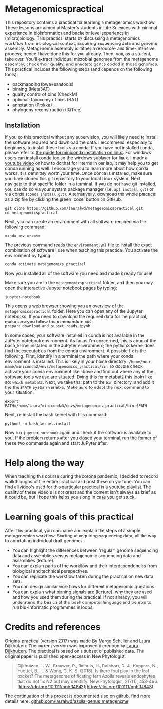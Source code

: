 # Metagenomicspractical
This repository contains a practical for learning a metagenomics workflow.
These lessons are aimed at Master's students in Life Sciences with minimal experience in bioinformatics and bachelor level experience in (micro)biology.
This practical starts by discussing a metagenomics workflow from a biological context, acquiring sequencing data and genome assembly.
Metagenome assembly is rather a resource- and time-intensive process; hence I have done this for you already.
Then, you, as a student, take over.
You'll extract individual microbial genomes from the metagenome assembly, check their quality, and annotate genes coded in these genomes.
This practical includes the following steps (and depends on the following tools):
* backmapping (bwa+samtools)
* binning (MetaBAT)
* quality control of bins (CheckM)
* optional: taxonomy of bins (BAT)
* annotation (Prokka)
* phylogeny reconstruction (IQTree)

## Installation
If you do this practical without any supervision, you will likely need to install the software required and download the data.
I recommend, especially to beginners, to install these tools via conda.
If you have not installed conda, please refer to [the guide for miniconda installation on linux](https://docs.conda.io/projects/conda/en/latest/user-guide/install/linux.html).
For windows users can install conda too on the windows sublayer for linux.
I made a [youtube video](https://youtu.be/ZWQMADZjMGc) on how to do that for interns in our lab, it may help you to get conda running as well.
I encourage you to learn more about how conda works; it is definitely worth your time. 
Once conda is installed, make sure you have cloned this git repository to your local Linux system.
Next, navigate to that specific folder in a terminal.
If you do not have git installed, you can do so via your system package manager (i.e. `apt install git`) or via conda (`conda install git`). 
Alternativelly, download the whole practical as a zip file by clicking the green 'code' button on GitHub.

```
git clone https://github.com/lauralwd/metagenomicspractical.git
cd metagenomicspractical
```

Next, you can create an environment with all software required via the following command:

`conda env create`

The previous command reads the `environment.yml` file to install the exact combination of software I use when teaching this practical.
You activate the environment by typing:

`conda activate metagenomics_practical`

Now you installed all of the software you need and made it ready for use!

Make sure you are in the `metagenomicspractical` folder, and then you may open the interactive Jupyter notebook pages by typing:

`jupyter-notebook`

This opens a web browser showing you an overview of the `metagenomicspractical` folder.
Here you can open any of the Jupyter notebooks. 
If you need to download the required data for the practical, make sure you follow the commands in `m00-prepare_download_and_subset_reads.ipynb`

In some cases, your software installed in conda is not available in the JuPyter notebook environment.
As far as I'm concerned, this is abug of the bash_kernel installed in the JuPyter environment; the python3 kernel does find the executables from the conda environment.
A possible fix is the following.
First, identify in a terminal the path where your conda environment is installed.
This is likely in your home directory: `/home/your-name/miniconda2/envs/metagenomics_practical/bin`
To double check, activate your conda environment like above and find out where any of the software tools we use are situated.
Doing this for metabat2 this looks like so: `which metabat2`.
Next, we take that path to the `bin`  directory, and add it the the `$PATH` system variable. 
Make sure to adapt the next command to your situation: 

```
export PATH=/home/laura/miniconda3/envs/metagenomics_practical/bin:$PATH
```

Next, re-install the bash kernel with this command:
```
python3 -m bash_kernel.install
```

Now run `jupyter notebook` again and check if the software is available to you.
If the problem returns after you closed your terminal, run the former of these two commands again and start JuPyter after.

# Help along the way
When teaching this course during the corona pandemic, I decided to record walkthroughs of the entire practical and post these on youtube.
You can find all video's used for this particular practical in a [youtube playlist](https://www.youtube.com/playlist?list=PLWmKspMOX1oHOzXmJ1wI2eZinzfGqmu90).
The quality of these video's is not great and the content isn't always as brief as it could be, but I hope this helps you along in case you get stuck.

# Learning goals of this practical
After this practical, you can name and explain the steps of a simple metagenomics workflow. 
Starting at acquiring sequencing data, all the way to annotating individual draft genomes.
* You can highlight the differences between 'regular' genome sequencing data and assemblies versus metagenomic sequencing data and assemblies (lecture).
* You can explain parts of the workflow and their interdependencies from biological and technical perspectives.
* You can replicate the workflow taken during the practical on new data sets.
* You can design similar workflows for different metagenomic questions.
* You can explain what binning signals are (lecture), why they are used and how you used them during the practical.
If not already, you will understand the basics of the bash computer language and be able to run bio-informatic programmes in loops.

# Credits and references
Original practical (version 2017) was made By Margo Schuller and Laura Dijkhuizen. 
The current version was improved thereupon by [Laura Dijkhuizen](https://www.lauradijkhuizen.com). 
The practical is based on a subset of published data. 
The original paper is published open-access in New Phytologist: 
>Dijkhuizen, L. W., Brouwer, P., Bolhuis, H., Reichart, G. J., Koppers, N., Huettel, B., ... & Wong, G. K. S. (2018). Is there foul play in the leaf pocket? The metagenome of floating fern Azolla reveals endophytes that do not fix N2 but may denitrify. New Phytologist, 217(1), 453-466. [https://doi.org/10.1111/nph.14843](https://doi.org/10.1111/nph.14843)

The continuation of this project is documented also on github, find more details here: [github.com/lauralwd/azolla_genus_metagenome](https://github.com/lauralwd/azolla_genus_metagenome)
